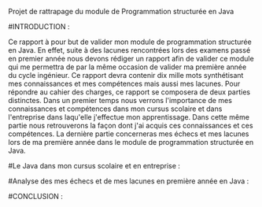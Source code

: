 Projet de rattrapage du module de Programmation structurée en Java


#INTRODUCTION :




Ce rapport à pour but de valider mon module de programmation structurée en Java. En effet, suite à des lacunes rencontrées lors des examens passé en premier année nous devons rédiger un rapport afin de valider ce module qui me permettra de par la même occasion de valider ma première année du cycle ingénieur.
Ce rapport devra contenir dix mille mots synthétisant mes connaissances et mes compétences mais aussi mes lacunes. Pour répondre au cahier des charges, ce rapport se composera de deux parties distinctes. 
Dans un premier temps nous verrons l'importance de mes connaissances et compétences dans mon cursus scolaire et dans 
l'entreprise dans laqu'elle j'effectue mon apprentissage. Dans cette même partie nous retrouverons la façon dont j'ai acquis ces connaissances et ces compétences. La dernière partie concerneras mes échecs et mes lacunes lors de ma première
année dans le module de programmation structurée en Java.



#Le Java dans mon cursus scolaire et en entreprise :





#Analyse des mes échecs et de mes lacunes en première année en Java :



#CONCLUSION :

